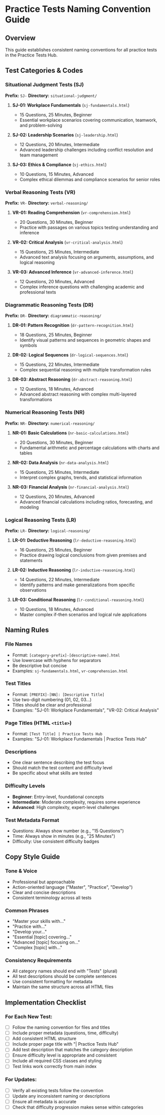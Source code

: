 # Practice Tests Naming Convention Guide

## Overview
This guide establishes consistent naming conventions for all practice tests in the Practice Tests Hub.

## Test Categories & Codes

### Situational Judgment Tests (SJ)
**Prefix:** `SJ-`
**Directory:** `situational-judgment/`

1. **SJ-01: Workplace Fundamentals** (`sj-fundamentals.html`)
   - 15 Questions, 25 Minutes, Beginner
   - Essential workplace scenarios covering communication, teamwork, and problem-solving

2. **SJ-02: Leadership Scenarios** (`sj-leadership.html`)
   - 12 Questions, 20 Minutes, Intermediate
   - Advanced leadership challenges including conflict resolution and team management

3. **SJ-03: Ethics & Compliance** (`sj-ethics.html`)
   - 10 Questions, 15 Minutes, Advanced
   - Complex ethical dilemmas and compliance scenarios for senior roles

### Verbal Reasoning Tests (VR)
**Prefix:** `VR-`
**Directory:** `verbal-reasoning/`

1. **VR-01: Reading Comprehension** (`vr-comprehension.html`)
   - 20 Questions, 30 Minutes, Beginner
   - Practice with passages on various topics testing understanding and inference

2. **VR-02: Critical Analysis** (`vr-critical-analysis.html`)
   - 15 Questions, 25 Minutes, Intermediate
   - Advanced text analysis focusing on arguments, assumptions, and logical reasoning

3. **VR-03: Advanced Inference** (`vr-advanced-inference.html`)
   - 12 Questions, 20 Minutes, Advanced
   - Complex inference questions with challenging academic and professional texts

### Diagrammatic Reasoning Tests (DR)
**Prefix:** `DR-`
**Directory:** `diagrammatic-reasoning/`

1. **DR-01: Pattern Recognition** (`dr-pattern-recognition.html`)
   - 18 Questions, 25 Minutes, Beginner
   - Identify visual patterns and sequences in geometric shapes and symbols

2. **DR-02: Logical Sequences** (`dr-logical-sequences.html`)
   - 15 Questions, 22 Minutes, Intermediate
   - Complex sequential reasoning with multiple transformation rules

3. **DR-03: Abstract Reasoning** (`dr-abstract-reasoning.html`)
   - 12 Questions, 18 Minutes, Advanced
   - Advanced abstract reasoning with complex multi-layered transformations

### Numerical Reasoning Tests (NR)
**Prefix:** `NR-`
**Directory:** `numerical-reasoning/`

1. **NR-01: Basic Calculations** (`nr-basic-calculations.html`)
   - 20 Questions, 30 Minutes, Beginner
   - Fundamental arithmetic and percentage calculations with charts and tables

2. **NR-02: Data Analysis** (`nr-data-analysis.html`)
   - 15 Questions, 25 Minutes, Intermediate
   - Interpret complex graphs, trends, and statistical information

3. **NR-03: Financial Analysis** (`nr-financial-analysis.html`)
   - 12 Questions, 20 Minutes, Advanced
   - Advanced financial calculations including ratios, forecasting, and modeling

### Logical Reasoning Tests (LR)
**Prefix:** `LR-`
**Directory:** `logical-reasoning/`

1. **LR-01: Deductive Reasoning** (`lr-deductive-reasoning.html`)
   - 16 Questions, 25 Minutes, Beginner
   - Practice drawing logical conclusions from given premises and statements

2. **LR-02: Inductive Reasoning** (`lr-inductive-reasoning.html`)
   - 14 Questions, 22 Minutes, Intermediate
   - Identify patterns and make generalizations from specific observations

3. **LR-03: Conditional Reasoning** (`lr-conditional-reasoning.html`)
   - 10 Questions, 18 Minutes, Advanced
   - Master complex if-then scenarios and logical rule applications

## Naming Rules

### File Names
- Format: `[category-prefix]-[descriptive-name].html`
- Use lowercase with hyphens for separators
- Be descriptive but concise
- Examples: `sj-fundamentals.html`, `vr-comprehension.html`

### Test Titles
- Format: `[PREFIX]-[NN]: [Descriptive Title]`
- Use two-digit numbering (01, 02, 03...)
- Titles should be clear and professional
- Examples: "SJ-01: Workplace Fundamentals", "VR-02: Critical Analysis"

### Page Titles (HTML `<title>`)
- Format: `[Test Title] | Practice Tests Hub`
- Examples: "SJ-01: Workplace Fundamentals | Practice Tests Hub"

### Descriptions
- One clear sentence describing the test focus
- Should match the test content and difficulty level
- Be specific about what skills are tested

### Difficulty Levels
- **Beginner**: Entry-level, foundational concepts
- **Intermediate**: Moderate complexity, requires some experience
- **Advanced**: High complexity, expert-level challenges

### Test Metadata Format
- Questions: Always show number (e.g., "15 Questions")
- Time: Always show in minutes (e.g., "25 Minutes")
- Difficulty: Use consistent difficulty badges

## Copy Style Guide

### Tone & Voice
- Professional but approachable
- Action-oriented language ("Master", "Practice", "Develop")
- Clear and concise descriptions
- Consistent terminology across all tests

### Common Phrases
- "Master your skills with..."
- "Practice with..."
- "Develop your..."
- "Essential [topic] covering..."
- "Advanced [topic] focusing on..."
- "Complex [topic] with..."

### Consistency Requirements
- All category names should end with "Tests" (plural)
- All test descriptions should be complete sentences
- Use consistent formatting for metadata
- Maintain the same structure across all HTML files

## Implementation Checklist

### For Each New Test:
- [ ] Follow the naming convention for files and titles
- [ ] Include proper metadata (questions, time, difficulty)
- [ ] Add consistent HTML structure
- [ ] Include proper page title with "| Practice Tests Hub"
- [ ] Add test description that matches the category description
- [ ] Ensure difficulty level is appropriate and consistent
- [ ] Include all required CSS classes and styling
- [ ] Test links work correctly from main index

### For Updates:
- [ ] Verify all existing tests follow the convention
- [ ] Update any inconsistent naming or descriptions
- [ ] Ensure all metadata is accurate
- [ ] Check that difficulty progression makes sense within categories 